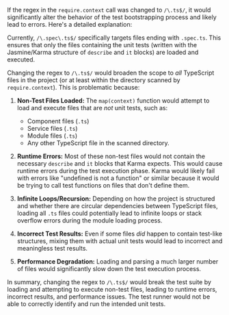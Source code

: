 If the regex in the `require.context` call was changed to `/\.ts$/`, it would significantly alter the behavior of the test bootstrapping process and likely lead to errors. Here's a detailed explanation:

Currently, `/\.spec\.ts$/` specifically targets files ending with `.spec.ts`.  This ensures that only the files containing the unit tests (written with the Jasmine/Karma structure of `describe` and `it` blocks) are loaded and executed.

Changing the regex to `/\.ts$/` would broaden the scope to *all* TypeScript files in the project (or at least within the directory scanned by `require.context`).  This is problematic because:

1.  **Non-Test Files Loaded:** The `map(context)` function would attempt to load and execute files that are *not* unit tests, such as:
    *   Component files (`.ts`)
    *   Service files (`.ts`)
    *   Module files (`.ts`)
    *   Any other TypeScript file in the scanned directory.

2.  **Runtime Errors:**  Most of these non-test files would not contain the necessary `describe` and `it` blocks that Karma expects. This would cause runtime errors during the test execution phase.  Karma would likely fail with errors like "undefined is not a function" or similar because it would be trying to call test functions on files that don't define them.

3.  **Infinite Loops/Recursion:** Depending on how the project is structured and whether there are circular dependencies between TypeScript files, loading all `.ts` files could potentially lead to infinite loops or stack overflow errors during the module loading process.

4.  **Incorrect Test Results:**  Even if some files *did* happen to contain test-like structures, mixing them with actual unit tests would lead to incorrect and meaningless test results.

5.  **Performance Degradation:** Loading and parsing a much larger number of files would significantly slow down the test execution process.

In summary, changing the regex to `/\.ts$/` would break the test suite by loading and attempting to execute non-test files, leading to runtime errors, incorrect results, and performance issues. The test runner would not be able to correctly identify and run the intended unit tests.